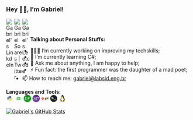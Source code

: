 ### Hey 👋🏻, I'm Gabriel!
<a href="https://www.linkedin.com/in/gabriel-anisio-soares">
  <img align="left" alt="Gabriel's LinkdeIn" width="22px" src="https://cdn.jsdelivr.net/npm/simple-icons@v3/icons/linkedin.svg" />
</a>
<a href="https://twitter.com/devssgabriel">
  <img align="left" alt="Gabriel Soares | Twitter" width="22px" src="https://cdn.jsdelivr.net/npm/simple-icons@v3/icons/twitter.svg" />
</a>
<a href="https://leetcode.com/soaressgabriel/">
  <img align="left" alt="Gabriel's Leetcode" width="22px" src="https://cdn.jsdelivr.net/npm/simple-icons@v3/icons/leetcode.svg" />
</a>

<br />
<br />

**Talking about Personal Stuffs:**

<!-- - 👯 I’m looking to collaborate on ...; -->

- 🧑🏻‍💻 I’m currently working on improving my techskills;
- 🌱 I’m currently learning C#; 
- 💬 Ask me about anything, I am happy to help;
- ⚡ Fun fact: the first programmer was the daughter of a mad poet;
- 📫 How to reach me: [gabriel@labsid.eng.br](mailto:gabriel@labsid.eng.br)

**Languages and Tools:**  
<code><img height="20" src="https://raw.githubusercontent.com/github/explore/80688e429a7d4ef2fca1e82350fe8e3517d3494d/topics/python/python.png"></code>
<code><img height="20" src="https://raw.githubusercontent.com/github/explore/80688e429a7d4ef2fca1e82350fe8e3517d3494d/topics/qt/qt.png"></code>
<code><img height="20" src="https://raw.githubusercontent.com/github/explore/80688e429a7d4ef2fca1e82350fe8e3517d3494d/topics/csharp/csharp.png"></code>
<code><img height="20" src="https://raw.githubusercontent.com/github/explore/93d8a67084f94b2a444e510199a6e7622e5b09a3/topics/dotnet/dotnet.png"></code>
<code><img height="20" src="https://raw.githubusercontent.com/github/explore/80688e429a7d4ef2fca1e82350fe8e3517d3494d/topics/git/git.png"></code>
<code><img height="20" src="https://raw.githubusercontent.com/github/explore/80688e429a7d4ef2fca1e82350fe8e3517d3494d/topics/terminal/terminal.png"></code>
<code><img height="20" src="https://raw.githubusercontent.com/github/explore/80688e429a7d4ef2fca1e82350fe8e3517d3494d/topics/linux/linux.png"></code>



[![Gabriel's GitHub Stats](https://github-readme-stats.vercel.app/api?username=soaressgabriel&show_icons=true)](https://github.com/soaressgabriel)

<!-- ![Top Langs](https://github-readme-stats.vercel.app/api/top-langs/?username=soaressgabriel&show_icons=true) -->

